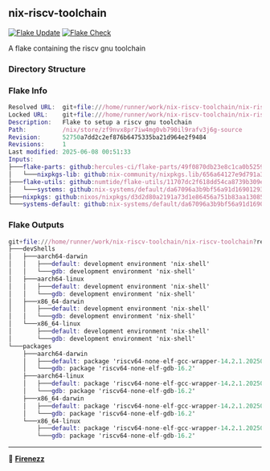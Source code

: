 ## nix-riscv-toolchain

[![Flake Update](https://github.com/Firenezz/nix-riscv-toolchain/actions/workflows/flake-update.yml/badge.svg)](https://github.com/Firenezz/nix-riscv-toolchain/blob/main/.github/workflows/flake-update.yml)
[![Flake Check](https://github.com/Firenezz/nix-riscv-toolchain/actions/workflows/flake-check.yml/badge.svg)](https://github.com/Firenezz/nix-riscv-toolchain/blob/main/.github/workflows/flake-check.yml)

A flake containing the riscv gnu toolchain
### Directory Structure



### Flake Info

```nix
Resolved URL:  git+file:///home/runner/work/nix-riscv-toolchain/nix-riscv-toolchain?shallow=1
Locked URL:    git+file:///home/runner/work/nix-riscv-toolchain/nix-riscv-toolchain?ref=refs/heads/main&rev=52750a7dd2c2ef876b6475335ba21d964e2f9484&shallow=1
Description:   Flake to setup a riscv gnu toolchain
Path:          /nix/store/zf9nvx8pr7iw4mg0vb790il9rafv3j6g-source
Revision:      52750a7dd2c2ef876b6475335ba21d964e2f9484
Revisions:     1
Last modified: 2025-06-08 00:51:33
Inputs:
├───flake-parts: github:hercules-ci/flake-parts/49f0870db23e8c1ca0b5259734a02cd9e1e371a1 (2025-06-01 23:38:36)
│   └───nixpkgs-lib: github:nix-community/nixpkgs.lib/656a64127e9d791a334452c6b6606d17539476e2 (2025-06-01 01:22:19)
├───flake-utils: github:numtide/flake-utils/11707dc2f618dd54ca8739b309ec4fc024de578b (2024-11-13 21:27:16)
│   └───systems: github:nix-systems/default/da67096a3b9bf56a91d16901293e51ba5b49a27e (2023-04-09 08:27:08)
├───nixpkgs: github:nixos/nixpkgs/d3d2d80a2191a73d1e86456a751b83aa13085d7d (2025-06-05 17:19:09)
└───systems-default: github:nix-systems/default/da67096a3b9bf56a91d16901293e51ba5b49a27e (2023-04-09 08:27:08)

```

### Flake Outputs

```nix
git+file:///home/runner/work/nix-riscv-toolchain/nix-riscv-toolchain?ref=refs/heads/main&rev=52750a7dd2c2ef876b6475335ba21d964e2f9484&shallow=1
├───devShells
│   ├───aarch64-darwin
│   │   ├───default: development environment 'nix-shell'
│   │   └───gdb: development environment 'nix-shell'
│   ├───aarch64-linux
│   │   ├───default: development environment 'nix-shell'
│   │   └───gdb: development environment 'nix-shell'
│   ├───x86_64-darwin
│   │   ├───default: development environment 'nix-shell'
│   │   └───gdb: development environment 'nix-shell'
│   └───x86_64-linux
│       ├───default: development environment 'nix-shell'
│       └───gdb: development environment 'nix-shell'
└───packages
    ├───aarch64-darwin
    │   ├───default: package 'riscv64-none-elf-gcc-wrapper-14.2.1.20250322'
    │   └───gdb: package 'riscv64-none-elf-gdb-16.2'
    ├───aarch64-linux
    │   ├───default: package 'riscv64-none-elf-gcc-wrapper-14.2.1.20250322'
    │   └───gdb: package 'riscv64-none-elf-gdb-16.2'
    ├───x86_64-darwin
    │   ├───default: package 'riscv64-none-elf-gcc-wrapper-14.2.1.20250322'
    │   └───gdb: package 'riscv64-none-elf-gdb-16.2'
    └───x86_64-linux
        ├───default: package 'riscv64-none-elf-gcc-wrapper-14.2.1.20250322'
        └───gdb: package 'riscv64-none-elf-gdb-16.2'

```

---

👤 [**Firenezz**](https://github.com/Firenezz)
